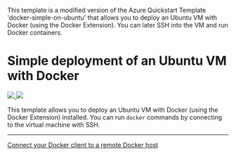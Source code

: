 This template is a modified version of the Azure Quickstart Template 'docker-simple-on-ubuntu' that allows you to deploy an Ubuntu VM with Docker (using the Docker Extension). You can later SSH into the VM and run Docker containers.

# Simple deployment of an Ubuntu VM with Docker

<a href="https://portal.azure.com/#create/Microsoft.Template/uri/https%3A%2F%2Fraw.githubusercontent.com%2Fcd83%2FARM%2Fmaster%2Fdocker-simple-on-ubuntu%2Fazuredeploy.json" target="_blank">
    <img src="http://azuredeploy.net/deploybutton.png"/>
</a>
<a href="http://armviz.io/#/?load=https%3A%2F%2Fraw.githubusercontent.com%2Fcd83%2FARM%2Fmaster%2Fdocker-simple-on-ubuntu%2Fazuredeploy.json" target="_blank">
    <img src="http://armviz.io/visualizebutton.png"/>
</a>

This template allows you to deploy an Ubuntu VM with Docker (using the Docker Extension) installed.
You can run `docker` commands by connecting to the virtual machine with SSH.

---

[Connect your Docker client to a remote Docker host](https://www.kevinkuszyk.com/2016/11/28/connect-your-docker-client-to-a-remote-docker-host/)